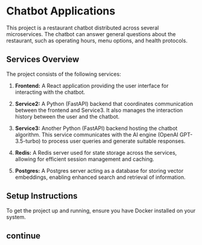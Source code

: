 # Chatbot Applications

This project is a restaurant chatbot distributed across several microservices. The chatbot can answer general questions about the restaurant, such as operating hours, menu options, and health protocols.

## Services Overview

The project consists of the following services:

1. **Frontend:** A React application providing the user interface for interacting with the chatbot.

2. **Service2:** A Python (FastAPI) backend that coordinates communication between the frontend and Service3. It also manages the interaction history between the user and the chatbot.

3. **Service3:** Another Python (FastAPI) backend hosting the chatbot algorithm. This service communicates with the AI engine (OpenAI GPT-3.5-turbo) to process user queries and generate suitable responses.

4. **Redis:** A Redis server used for state storage across the services, allowing for efficient session management and caching.

5. **Postgres:** A Postgres server acting as a database for storing vector embeddings, enabling enhanced search and retrieval of information.

## Setup Instructions

To get the project up and running, ensure you have Docker installed on your system.



## continue